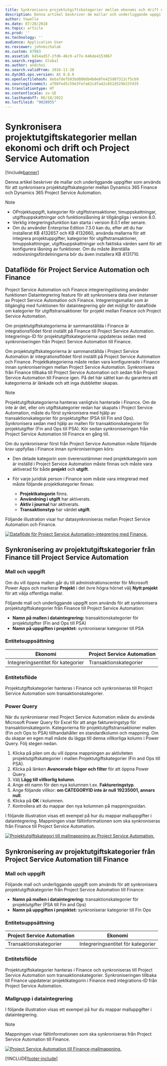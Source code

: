 ```yaml
---
title: Synkronisera projektutgiftskategorier mellan ekonomi och drift och Project Service Automation
description: Denna artikel beskriver de mallar och underliggande uppgifter som används för att synkronisera projektutgiftskategorier mellan Microsoft Microsoft Dynamics 365 Finance och Dynamics 365 Project Service Automation.
author: Yowelle
ms.date: 07/20/2018
ms.topic: article
ms.prod: ''
ms.technology: ''
audience: Application User
ms.reviewer: johnmichalak
ms.custom: 87983
ms.assetid: b454ad57-2fd6-46c9-a77e-646de4153067
ms.search.region: Global
ms.author: andchoi
ms.search.validFrom: 2016-11-28
ms.dyn365.ops.version: AX 8.0.0
ms.openlocfilehash: 8eba7defb93bd880db4b0e8fe425d07312cf5cb9
ms.sourcegitcommit: a798fed5c59e3fefa62cdfa42c852d529b33fd35
ms.translationtype: HT
ms.contentlocale: sv-SE
ms.lasthandoff: 06/18/2022
ms.locfileid: "9028955"
---
```

# <a name="synchronize-project-expense-categories-between-finance-and-operations-and-project-service-automation"></a>Synkronisera projektutgiftskategorier mellan ekonomi och drift och Project Service Automation

[!include[banner](../includes/banner.md)]

Denna artikel beskriver de mallar och underliggande uppgifter som används för att synkronisera projektutgiftskategorier mellan Dynamics 365 Finance och Dynamics 365 Project Service Automation.

> [!NOTE]
> - OProjektuppgift, kategorier för utgiftstransaktioner, timuppskattningar, utgiftsuppskattningar och funktionslåsning är tillgängliga i version 8.0.
> - Verklig integreringsfunktion kan starta i version 8.0.1 eller senare.
> - Om du använder Enterprise Edition 7.3.0 kan du, efter att du har installerat KB 4132657 och KB 4132660, använda mallarna för att integrera projektuppgifter, kategorier för utgiftstransaktioner, timuppskattningar, utgiftsuppskattningar och faktiska värden samt för att konfigurera låsning av funktioner. Om du måste återställa redovisningsfördelningarna bör du även installera KB 4131710.

## <a name="data-flow-for-project-service-automation-and-finance"></a>Dataflöde för Project Service Automation och Finance

Project Service Automation och Finance integreringslösning använder funktionen Dataintegrering feature för att synkronisera data över instanser av Project Service Automation och Finance. Integreringsmallar som är tillgänglig med funktionen för dataintegrering gör det möjligt för dataflöde om kategorier för utgiftstransaktioner för projekt mellan Finance och Project Service Automation.

Om projektutgiftskategorierna är sammanställda i Finance är integrationsflödet först inställt på Finance till Project Service Automation. Integrerings-ID för projektutgiftskategorierna uppdateras sedan med synkroniseringen från Project Service Automation till Finance.

Om projektutgiftskategorierna är sammanställda i Project Service Automation är integrationsflödet först inställt på Project Service Automation och Finance. Projektkategorierna måste redan vara konfigurerade i Finance innan synkroniseringen mellan Project Service Automation. Synkronisera från Finance tillbaka till Project Service Automation och sedan från Project Service Automation till Finance igen. På det här sättet kan du garantera att kategorierna är länkade och att inga dubbletter skapas.

> [!NOTE]
> Projektutgiftskategorierna hanteras vanligtvis hanterade i Finance. Om de inte är det, eller om utgiftskategorier redan har skapats i Project Service Automation, måste du först synkronisera med hjälp av transaktionskategorier för projektutgifter (PSA till Fin and Ops). Synkronisera sedan med hjälp av mallen för transaktionskategorier för projektutgifter (Fin and Ops till PSA). Kör sedan synkroniseringen från Project Service Automation till Finance en gång till.
>
> Om du synkroniserar först från Project Service Automation måste följande krav uppfyllas i Finance innan synkroniseringen körs:
>
> - Den delade kategorin som överensstämmer med projektkategorin som är inställd i Project Service Automation måste finnas och måste vara aktiverad för både **projekt** och **utgift**.
> - För varje juridisk person i Finance som måste vara integrerad med måste följande projektkategorier finnas:
>
>     - **Projektkategorin** finns. 
>     - **Användning i utgift** har aktiverats.
>     - **Aktiv i journal** har aktiverats.
>     - **Transaktionstyp** har värdet **utgift**.

Följande illustration visar hur datasynkroniseras mellan Project Service Automation och Finance.

[![Dataflöde för Project Service Automation-integrering med Finance.](./media/ProjectExpenseCategoriesFlow.png)](./media/ProjectExpenseCategoriesFlow.png)

## <a name="project-expense-category-synchronization-from-finance-to-project-service-automation"></a>Synkronisering av projektutgiftskategorier från Finance till Project Service Automation

### <a name="template-and-task"></a>Mall och uppgift

Om du vill öppna mallen går du till administrationscenter för Microsoft Power Apps och markerar **Projekt** i det övre högra hörnet välj **Nytt projekt** för att välja offentliga mallar.

Följande mall och underliggande uppgift som används för att synkronisera projektutgiftskategorier från Finance till Project Service Automation:

- **Namn på mallen i dataintegrering:** transaktionskategorier för projektutgifter (Fin and Ops till PSA)
- **Namn på uppgiften i projektet:** synkroniserar kategorier till PSA

### <a name="entity-set"></a>Entitetsuppsättning

| Ekonomi                           | Project Service Automation |
|-----------------------------------|----------------------------|
| Integreringsentitet för kategorier | Transaktionskategorier     |

### <a name="entity-flow"></a>Entitetsflöde

Projektutgiftskategorier hanteras i Finance och synkroniseras till Project Service Automation som transaktionskategorier.

### <a name="power-query"></a>Power Query

När du synkroniserar med Project Service Automation måste du använda Microsoft Power Query för Excel för att ange faktureringstyp för transaktionskategorin. Kategorierna för projektutgiftstransaktioner mallen (Fin och Ops to PSA) tillhandahåller en standardkolumn och mappning. Om du skapar en egen mall måste du lägga till denna villkorliga kolumn i Power Query. Följ stegen nedan.

1. Klicka på pilen om du vill öppna mappningen av aktiviteten projektutgiftskategorier i mallen Projektutgiftskategorier (Fin and Ops till PSA).
2. Klicka på länken **Avancerade frågor och filter** för att öppna Power Query.
2. Välj **Lägg till villkorlig kolumn**.
3. Ange ett namn för den nya kolumnen t.ex. **Faktureringstyp**.
4. Ange följande villkor: **om CATEGORYID inte är null 19235001, annars null**.
5. Klicka på **OK** i kolumnen.
6. Kontrollera att du mappar den nya kolumnen på mappningssidan.

I följande illustration visas ett exempel på hur du mappar malluppgifter i dataintegrering. Mappningen visar fältinformationen som ska synkroniseras från Finance till Project Service Automation.

[![Projektutgiftskategori till mallmappning av Project Service Automation.](./media/ProjectExpenseCategoriesToPSAMapping.jpg)](./media/ProjectExpenseCategoriesToPSAMapping.jpg)

## <a name="project-expense-category-synchronization-from-project-service-automation-to-finance"></a>Synkronisering av projektutgiftskategorier från Project Service Automation till Finance

### <a name="template-and-task"></a>Mall och uppgift

Följande mall och underliggande uppgift som används för att synkronisera projektutgiftskategorier från Project Service Automation till Finance:

- **Namn på mallen i dataintegrering:** transaktionskategorier för projektutgifter (PSA till Fin and Ops)
- **Namn på uppgiften i projektet:** synkroniserar kategorier till Fin Ops

### <a name="entity-set"></a>Entitetsuppsättning

| Project Service Automation | Ekonomi                           |
|----------------------------|-----------------------------------|
| Transaktionskategorier     | Integreringsentitet för kategorier |

### <a name="entity-flow"></a>Entitetsflöde

Projektutgiftskategorier hanteras i Finance och synkroniseras till Project Service Automation som transaktionskategorier. Synkroniseringen tillbaka till Finance uppdaterar projektkategorin i Finance med integrations-ID från Project Service Automation.

### <a name="template-mapping-in-data-integration"></a>Mallgrupp i dataintegrering

I följande illustration visas ett exempel på hur du mappar malluppgifter i dataintegrering.

> [!NOTE]
> Mappningen visar fältinformationen som ska synkroniseras från Project Service Automation till Finance.

[![Project Service Automation till Finance-mallmappning.](./media/ProjectExpenseCategoriesToFinOpsMapping.jpg)](./media/ProjectExpenseCategoriesToFinOpsMapping.jpg)


[!INCLUDE[footer-include](../includes/footer-banner.md)]